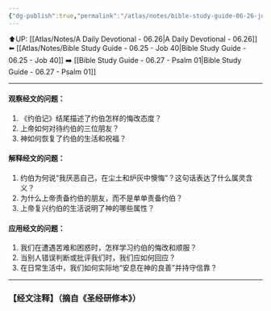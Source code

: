 ```yaml
---
{"dg-publish":true,"permalink":"/atlas/notes/bible-study-guide-06-26-job-42/"}
---
```


⬆️UP: [[Atlas/Notes/A Daily Devotional - 06.26\|A Daily Devotional - 06.26]]
⬅️ [[Atlas/Notes/Bible Study Guide - 06.25 - Job 40\|Bible Study Guide - 06.25 - Job 40]]
➡️ [[Bible Study Guide - 06.27 - Psalm 01\|Bible Study Guide - 06.27 - Psalm 01]] 

---

#### 观察经文的问题：
1. 《约伯记》结尾描述了约伯怎样的悔改态度？
2. 上帝如何对待约伯的三位朋友？
3. 神如何恢复了约伯的生活和祝福？

#### 解释经文的问题：
1. 约伯为何说“我厌恶自己，在尘土和炉灰中懊悔”？这句话表达了什么属灵含义？
2. 为什么上帝责备约伯的朋友，而不是单单责备约伯？
3. 上帝复兴约伯的生活说明了神的哪些属性？

#### 应用经文的问题：
1. 我们在遭遇苦难和困惑时，怎样学习约伯的悔改和顺服？
2. 当别人错误判断或批评我们时，我们应如何回应？
3. 在日常生活中，我们如何实际地“安息在神的良善”并持守信靠？

---
### 【经文注释】（摘自《圣经研修本》）

